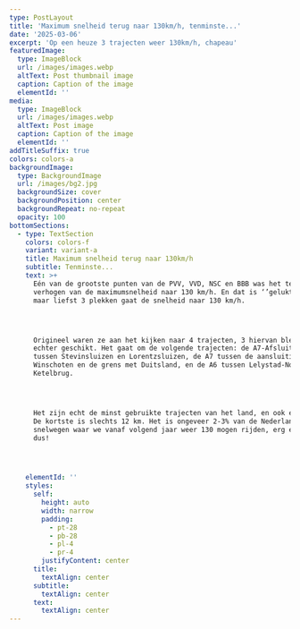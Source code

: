 ```yaml
---
type: PostLayout
title: 'Maximum snelheid terug naar 130km/h, tenminste...'
date: '2025-03-06'
excerpt: 'Op een heuze 3 trajecten weer 130km/h, chapeau'
featuredImage:
  type: ImageBlock
  url: /images/images.webp
  altText: Post thumbnail image
  caption: Caption of the image
  elementId: ''
media:
  type: ImageBlock
  url: /images/images.webp
  altText: Post image
  caption: Caption of the image
  elementId: ''
addTitleSuffix: true
colors: colors-a
backgroundImage:
  type: BackgroundImage
  url: /images/bg2.jpg
  backgroundSize: cover
  backgroundPosition: center
  backgroundRepeat: no-repeat
  opacity: 100
bottomSections:
  - type: TextSection
    colors: colors-f
    variant: variant-a
    title: Maximum snelheid terug naar 130km/h
    subtitle: Tenminste...
    text: >+
      Eén van de grootste punten van de PVV, VVD, NSC en BBB was het terug
      verhogen van de maximumsnelheid naar 130 km/h. En dat is ‘’gelukt’’, op
      maar liefst 3 plekken gaat de snelheid naar 130 km/h.




      Origineel waren ze aan het kijken naar 4 trajecten, 3 hiervan bleken
      echter geschikt. Het gaat om de volgende trajecten: de A7-Afsluitdijk,
      tussen Stevinsluizen en Lorentzsluizen, de A7 tussen de aansluiting
      Winschoten en de grens met Duitsland, en de A6 tussen Lelystad-Noord en de
      Ketelbrug.




      Het zijn echt de minst gebruikte trajecten van het land, en ook erg kort.
      De kortste is slechts 12 km. Het is ongeveer 2-3% van de Nederlandse
      snelwegen waar we vanaf volgend jaar weer 130 mogen rijden, erg effectief
      dus!




    elementId: ''
    styles:
      self:
        height: auto
        width: narrow
        padding:
          - pt-28
          - pb-28
          - pl-4
          - pr-4
        justifyContent: center
      title:
        textAlign: center
      subtitle:
        textAlign: center
      text:
        textAlign: center
---
```

